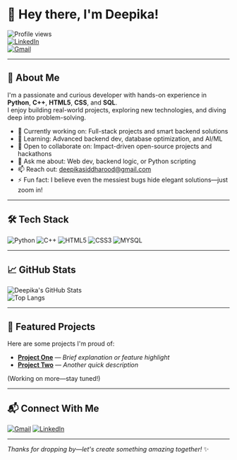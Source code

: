 # 👋 Hey there, I'm Deepika!

![Profile views](https://komarev.com/ghpvc/?username=Deepika17-sb&color=blue)  
[![LinkedIn](https://img.shields.io/badge/LinkedIn-blue?logo=linkedin&style=flat-square)](https://www.linkedin.com/in/deepika-siddharood-836944353)  
[![Gmail](https://img.shields.io/badge/Gmail-D14836?logo=gmail&logoColor=white)](mailto:deepikasiddharood@gmail.com)

---

## 🚀 About Me

I'm a passionate and curious developer with hands-on experience in **Python**, **C++**, **HTML5**, **CSS**, and **SQL**.  
I enjoy building real-world projects, exploring new technologies, and diving deep into problem-solving.

- 🔭 Currently working on: Full-stack projects and smart backend solutions  
- 🌱 Learning: Advanced backend dev, database optimization, and AI/ML  
- 👯 Open to collaborate on: Impact-driven open-source projects and hackathons  
- 💬 Ask me about: Web dev, backend logic, or Python scripting  
- 📫 Reach out: [deepikasiddharood@gmail.com](mailto:deepikasiddharood@gmail.com)  
- ⚡ Fun fact: I believe even the messiest bugs hide elegant solutions—just zoom in!

---

## 🛠️ Tech Stack

![Python](https://img.shields.io/badge/Python-3776AB?logo=python&logoColor=white)
![C++](https://img.shields.io/badge/C++-00599C?logo=c%2b%2b&logoColor=white)
![HTML5](https://img.shields.io/badge/HTML5-E34F26?logo=html5&logoColor=white)
![CSS3](https://img.shields.io/badge/CSS-1572B6?logo=css3&logoColor=white)
![MYSQL](https://img.shields.io/badge/SQL-4479A1?logo=postgresql&logoColor=white)

---

## 📈 GitHub Stats

![Deepika's GitHub Stats](https://github-readme-stats.vercel.app/api?username=Deepika17-sb&show_icons=true&theme=radical)  
![Top Langs](https://github-readme-stats.vercel.app/api/top-langs/?username=Deepika17-sb&layout=compact&theme=radical)

---

## 🌟 Featured Projects

Here are some projects I'm proud of:

- [**Project One**](https://github.com/Deepika17-sb/project-one) — _Brief explanation or feature highlight_
- [**Project Two**](https://github.com/Deepika17-sb/project-two) — _Another quick description_

(Working on more—stay tuned!)

---

## 📬 Connect With Me

[![Gmail](https://img.shields.io/badge/Gmail-D14836?logo=gmail&logoColor=white)](mailto:deepikasiddharood@gmail.com)
[![LinkedIn](https://img.shields.io/badge/LinkedIn-blue?logo=linkedin&style=flat-square)](https://www.linkedin.com/in/deepika-siddharood-836944353)

---

_Thanks for dropping by—let's create something amazing together!_ ✨
